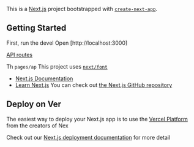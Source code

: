This is a [Next.js](https://nextjs.org) project bootstrapped with [`create-next-app`](https://nextjs.org/docs/pages/api-reference/create-next-app).

## Getting Started

First, run the devel
Open [http://localhost:3000]

[API routes](https://nextjs.org/docs/pages/building-your-application/routng/ap-routes)

Th `pages/ap` 
This project uses [`next/font`](https://nextjs.org/docs/pages/building-your-application/optimizing/fots)

- [Next.js Documentation](https://nextjs.org/docs)
- [Learn Next.js](https://nextjs.org/learn-pages-router) 
You can check out [the Next.js GitHub repository](https://github.com/vercel/next.js) 
## Deploy on Ver
The easiest way to deploy your Next.js app is to use the [Vercel Platform](https://vercel.com/new?utm_medium=default-template&filter=next.js&utm_source=create-next-app&utm_campaign=create-next-app-readme) from the creators of Nex

Check out our [Next.js deployment documentation](https://nextjs.org/docs/pages/building-your-application/deploying) for more detail
